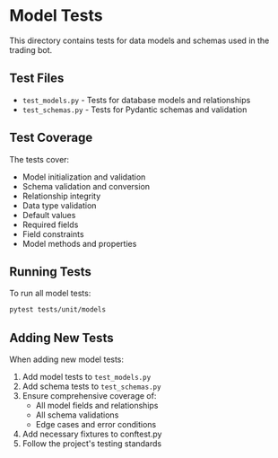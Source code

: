 # Model Tests

This directory contains tests for data models and schemas used in the trading bot.

## Test Files

- `test_models.py` - Tests for database models and relationships
- `test_schemas.py` - Tests for Pydantic schemas and validation

## Test Coverage

The tests cover:
- Model initialization and validation
- Schema validation and conversion
- Relationship integrity
- Data type validation
- Default values
- Required fields
- Field constraints
- Model methods and properties

## Running Tests

To run all model tests:
```bash
pytest tests/unit/models
```

## Adding New Tests

When adding new model tests:
1. Add model tests to `test_models.py`
2. Add schema tests to `test_schemas.py`
3. Ensure comprehensive coverage of:
   - All model fields and relationships
   - All schema validations
   - Edge cases and error conditions
4. Add necessary fixtures to conftest.py
5. Follow the project's testing standards 